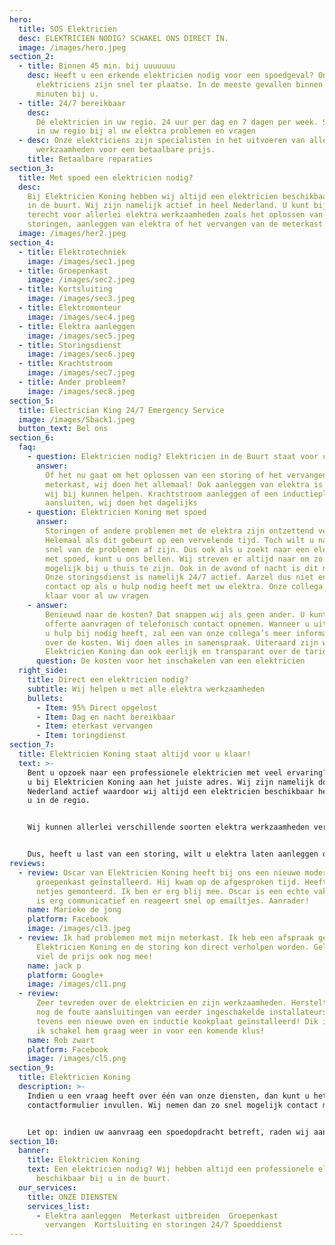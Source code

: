 ```yaml
---
hero:
  title: SOS Elektricien
  desc: ELEKTRICIEN NODIG? SCHAKEL ONS DIRECT IN.
  image: /images/hero.jpeg
section_2:
  - title: Binnen 45 min. bij uuuuuuu
    desc: Heeft u een erkende elektricien nodig voor een spoedgeval? Onze
      elektriciens zijn snel ter plaatse. In de meeste gevallen binnen 45
      minuten bij u.
  - title: 24/7 bereikbaar
    desc:
      Dé elektricien in uw regio. 24 uur per dag en 7 dagen per week. Snel hulp
      in uw regio bij al uw elektra problemen en vragen
  - desc: Onze elektriciens zijn specialisten in het uitvoeren van alle elektra
      werkzaamheden voor een betaalbare prijs.
    title: Betaalbare reparaties
section_3:
  title: Met spoed een elektricien nodig?
  desc:
    Bij Elektricien Koning hebben wij altijd een elektricien beschikbaar bij u
    in de buurt. Wij zijn namelijk actief in heel Nederland. U kunt bij ons
    terecht voor allerlei elektra werkzaamheden zoals het oplossen van
    storingen, aanleggen van elektra of het vervangen van de meterkast.
  image: /images/her2.jpeg
section_4:
  - title: Elektrotechniek
    image: /images/sec1.jpeg
  - title: Groepenkast
    image: /images/sec2.jpeg
  - title: Kortsluiting
    image: /images/sec3.jpeg
  - title: Elektromonteur
    image: /images/sec4.jpeg
  - title: Elektra aanleggen
    image: /images/sec5.jpeg
  - title: Storingsdienst
    image: /images/sec6.jpeg
  - title: Krachtstroom
    image: /images/sec7.jpeg
  - title: Ander probleem?
    image: /images/sec8.jpeg
section_5:
  title: Electrician King 24/7 Emergency Service
  image: /images/Sback1.jpeg
  button_text: Bel ons
section_6:
  faq:
    - question: Elektricien nodig? Elektricien in de Buurt staat voor u klaar!
      answer:
        Of het nu gaat om het oplossen van een storing of het vervangen van de
        meterkast, wij doen het allemaal! Ook aanleggen van elektra is iets waar
        wij bij kunnen helpen. Krachtstroom aanleggen of een inductieplaat
        aansluiten, wij doen het dagelijks
    - question: Elektricien Koning met spoed
      answer:
        Storingen of andere problemen met de elektra zijn ontzettend vervelend.
        Helemaal als dit gebeurt op een vervelende tijd. Toch wilt u natuurlijk
        snel van de problemen af zijn. Dus ook als u zoekt naar een elektricien
        met spoed, kunt u ons bellen. Wij streven er altijd naar om zo snel
        mogelijk bij u thuis te zijn. Ook in de avond of nacht is dit mogelijk.
        Onze storingsdienst is namelijk 24/7 actief. Aarzel dus niet en neem
        contact op als u hulp nodig heeft met uw elektra. Onze collega’s staan
        klaar voor al uw vragen
    - answer:
        Benieuwd naar de kosten? Dat snappen wij als geen ander. U kunt een
        offerte aanvragen of telefonisch contact opnemen. Wanneer u uitlegt waar
        u hulp bij nodig heeft, zal een van onze collega’s meer informatie geven
        over de kosten. Wij doen alles in samenspraak. Uiteraard zijn wij van
        Elektricien Koning dan ook eerlijk en transparant over de tarieven.
      question: De kosten voor het inschakelen van een elektricien
  right_side:
    title: Direct een elektricien nodig?
    subtitle: Wij helpen u met alle elektra werkzaamheden
    bullets:
      - Item: 95% Direct opgelost
      - Item: Dag en nacht bereikbaar
      - Item: eterkast vervangen
      - Item: toringdienst
section_7:
  title: Elektricien Koning staat altijd voor u klaar!
  text: >-
    Bent u opzoek naar een professionele elektricien met veel ervaring? Dan bent
    u bij Elektricien Koning aan het juiste adres. Wij zijn namelijk door heel
    Nederland actief waardoor wij altijd een elektricien beschikbaar hebben bij
    u in de regio.


    Wij kunnen allerlei verschillende soorten elektra werkzaamheden verrichten. Van het aanleggen van elektra tot het verhelpen van storingen, voor ons is het geen enkel probleem. Wij doen dit dagelijks en hierdoor kunnen wij 95% van de storingen direct oplossen


    Dus, heeft u last van een storing, wilt u elektra laten aanleggen of renoveren? Aarzel dan niet en neem contact met ons op. In de meeste gevallen is er direct een elektricien beschikbaar om u te helpen
reviews:
  - review: Oscar van Elektricien Koning heeft bij ons een nieuwe moderne
      groepenkast geïnstalleerd. Hij kwam op de afgesproken tijd. Heeft het
      netjes gemonteerd. Ik ben er erg blij mee. Oscar is een echte vakman. Hij
      is erg communicatief en reageert snel op emailtjes. Aanrader!
    name: Marieke de jong
    platform: Facebook
    image: /images/cl3.jpeg
  - review: Ik had problemen met mijn meterkast. Ik heb een afspraak gemaakt met
      Elektricien Koning en de storing kon direct verholpen worden. Gelukkig
      viel de prijs ook nog mee!
    name: jack p
    platform: Google+
    image: /images/cl1.png
  - review:
      Zeer tevreden over de elektricien en zijn werkzaamheden. Herstelt ook
      nog de foute aansluitingen van eerder ingeschakelde installateurs! Heeft
      tevens een nieuwe oven en inductie kookplaat geïnstalleerd! Dik in orde en
      ik schakel hem graag weer in voor een komende klus!
    name: Rob zwart
    platform: Facebook
    image: /images/cl5.png
section_9:
  title: Elektricien Koning
  description: >-
    Indien u een vraag heeft over één van onze diensten, dan kunt u het
    contactformulier invullen. Wij nemen dan zo snel mogelijk contact met u op


    Let op: indien uw aanvraag een spoedopdracht betreft, raden wij aan om telefonisch contact met ons op te nemen. Wij zijn 24/7 bereikbaar.
section_10:
  banner:
    title: Elektricien Koning
    text: Een elektricien nodig? Wij hebben altijd een professionele elektricien
      beschikbaar bij u in de buurt.
  our_services:
    title: ONZE DIENSTEN
    services_list:
      - Elektra aanleggen  Meterkast uitbreiden  Groepenkast
        vervangen  Kortsluiting en storingen 24/7 Spoeddienst
---
```

